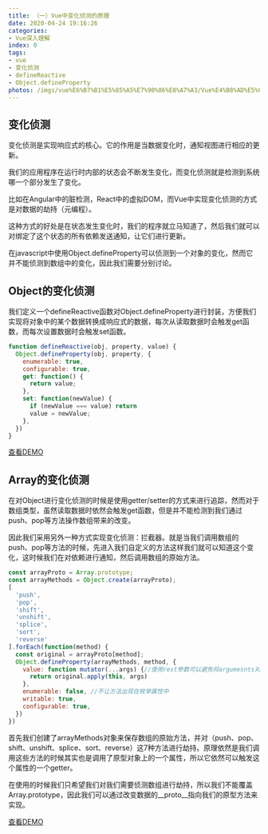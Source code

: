```yaml
---
title: （一）Vue中变化侦测的原理
date: 2020-04-24 19:16:26
categories:
- Vue深入理解
index: 0
tags:
- vue
- 变化侦测
- defineReactive
- Object.defineProperty
photos: /imgs/vue%E6%B7%B1%E5%85%A5%E7%90%86%E8%A7%A3/Vue%E4%B8%AD%E5%8F%98%E5%8C%96%E4%BE%A6%E6%B5%8B%E7%9A%84%E5%8E%9F%E7%90%86.jpg
---
```


## 变化侦测

变化侦测是实现响应式的核心。它的作用是当数据变化时，通知视图进行相应的更新。

我们的应用程序在运行时内部的状态会不断发生变化，而变化侦测就是检测到系统哪一个部分发生了变化。

比如在Angular中的脏检测，React中的虚拟DOM，而Vue中实现变化侦测的方式是对数据的劫持（元编程）。

这种方式的好处是在状态发生变化时，我们的程序就立马知道了，然后我们就可以对绑定了这个状态的所有依赖发送通知，让它们进行更新。

在javascript中使用Object.defineProperty可以侦测到一个对象的变化，然而它并不能侦测到数组中的变化，因此我们需要分别讨论。

<!--more-->

## Object的变化侦测

我们定义一个defineReactive函数对Object.defineProperty进行封装，方便我们实现将对象中的某个数据转换成响应式的数据，每次从读取数据时会触发get函数，而每次设置数据时会触发set函数。

``` javascript
function defineReactive(obj, property, value) {
  Object.defineProperty(obj, property, {
    enumerable: true,
    configurable: true,
    get: function() {
      return value;
    },
    set: function(newValue) {
      if (newValue === value) return
      value = newValue;
    },
  })
}
```
[查看DEMO](/demo/vue%E6%B7%B1%E5%85%A5%E7%90%86%E8%A7%A3/Vue%E4%B8%AD%E5%8F%98%E5%8C%96%E4%BE%A6%E6%B5%8B%E7%9A%84%E5%8E%9F%E7%90%861.html)

## Array的变化侦测

在对Object进行变化侦测的时候是使用getter/setter的方式来进行追踪，然而对于数组类型，虽然读取数据时依然会触发get函数，但是并不能检测到我们通过push、pop等方法操作数组带来的改变。

因此我们采用另外一种方式实现变化侦测：拦截器。就是当我们调用数组的push、pop等方法的时候，先进入我们自定义的方法这样我们就可以知道这个变化，这时候我们在对依赖进行通知，然后调用数组的原始方法。

``` javascript
const arrayProto = Array.prototype;
const arrayMethods = Object.create(arrayProto);
[
  'push',
  'pop',
  'shift',
  'unshift',
  'splice',
  'sort',
  'reverse'
].forEach(function(method) {
  const original = arrayProto[method];
  Object.defineProperty(arrayMethods, method, {
    value: function mutator(...args) {//使用rest参数可以避免将argumesnts对象转换为数组
      return original.apply(this, args)
    },
    enumerable: false, //不让方法出现在枚举属性中
    writable: true,
    configurable: true,
  })
})
```

首先我们创建了arrayMethods对象来保存数组的原始方法，并对（push、pop、shift、unshift、splice、sort、reverse）这7种方法进行劫持。原理依然是我们调用这些方法的时候其实也是调用了原型对象上的一个属性，所以它依然可以触发这个属性的一个getter。

在使用的时候我们只希望我们对我们需要侦测数组进行劫持，所以我们不能覆盖Array.prototype，因此我们可以通过改变数据的\__proto\__指向我们的原型方法来实现。

[查看DEMO](/demo/vue%E6%B7%B1%E5%85%A5%E7%90%86%E8%A7%A3/Vue%E4%B8%AD%E5%8F%98%E5%8C%96%E4%BE%A6%E6%B5%8B%E7%9A%84%E5%8E%9F%E7%90%862.html)